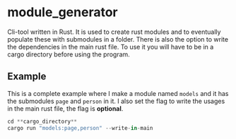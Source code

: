 # module_generator

Cli-tool written in Rust. It is used to create rust modules and to eventually populate these with submodules in a folder. There is also the option to write the dependencies in the main rust file. To use it you will have to be in a cargo directory before using the program.

## Example

This is a complete example where I make a module named `models` and it has the submodules `page` and `person` in it. I also set the flag to write the usages in the main rust file, the flag is **optional**.

```rust
cd **cargo_directory**
cargo run "models:page,person" --write-in-main
```